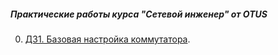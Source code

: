 ##### Практические работы курса "Сетевой инженер" от OTUS

0. [ДЗ1. Базовая настройка коммутатора](lab00/).
